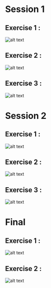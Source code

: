 # Session 1

## Exercise 1 : 

![alt text][s1-ex1]

## Exercise 2 : 

![alt text][s1-ex2]

## Exercise 3 : 

![alt text][s1-ex3]

# Session 2

## Exercise 1 : 

![alt text][s1-ex1]

## Exercise 2 : 

![alt text][s1-ex2]

## Exercise 3 : 

![alt text][s1-ex3]

# Final

## Exercise 1 : 

![alt text][f-ex1]

## Exercise 2 : 

![alt text][f-ex2]

[s1-ex1]: https://github.com/glegoux/mdf/blob/master/2016/session1/ex1/direction.png "s1-ex1"
[s1-ex2]: https://github.com/glegoux/mdf/blob/master/2016/session1/ex2/direction.png "s1-ex2"
[s1-ex3]: https://github.com/glegoux/mdf/blob/master/2016/session1/ex3/direction.png "s1-ex3"

[s2-ex1]: https://github.com/glegoux/mdf/blob/master/2016/session2/ex1/direction.png "s2-ex1"
[s2-ex2]: https://github.com/glegoux/mdf/blob/master/2016/session2/ex2/direction.png "s2-ex2"
[s2-ex3]: https://github.com/glegoux/mdf/blob/master/2016/session2/ex3/direction.png "s2-ex3"

[f-ex1]: https://github.com/glegoux/mdf/blob/master/2016/final/ex1/direction.png "f-ex1"
[f-ex2]: https://github.com/glegoux/mdf/blob/master/2016/final/ex2/direction.png "f-ex2"
	
